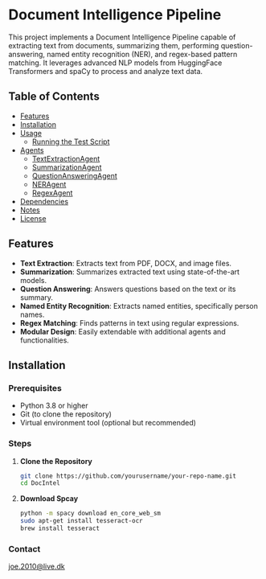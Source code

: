 # Document Intelligence Pipeline

This project implements a Document Intelligence Pipeline capable of extracting text from documents, summarizing them, performing question-answering, named entity recognition (NER), and regex-based pattern matching. It leverages advanced NLP models from HuggingFace Transformers and spaCy to process and analyze text data.

## Table of Contents

- [Features](#features)
- [Installation](#installation)
- [Usage](#usage)
  - [Running the Test Script](#running-the-test-script)
- [Agents](#agents)
  - [TextExtractionAgent](#textextractionagent)
  - [SummarizationAgent](#summarizationagent)
  - [QuestionAnsweringAgent](#questionansweringagent)
  - [NERAgent](#neragent)
  - [RegexAgent](#regexagent)
- [Dependencies](#dependencies)
- [Notes](#notes)
- [License](#license)

## Features

- **Text Extraction**: Extracts text from PDF, DOCX, and image files.
- **Summarization**: Summarizes extracted text using state-of-the-art models.
- **Question Answering**: Answers questions based on the text or its summary.
- **Named Entity Recognition**: Extracts named entities, specifically person names.
- **Regex Matching**: Finds patterns in text using regular expressions.
- **Modular Design**: Easily extendable with additional agents and functionalities.


## Installation

### Prerequisites

- Python 3.8 or higher
- Git (to clone the repository)
- Virtual environment tool (optional but recommended)

### Steps

1. **Clone the Repository**

   ```bash
   git clone https://github.com/yourusername/your-repo-name.git
   cd DocIntel
   ```
2. **Download Spcay**
    ```bash
   python -m spacy download en_core_web_sm
   sudo apt-get install tesseract-ocr
   brew install tesseract
   ```
### Contact
joe.2010@live.dk


